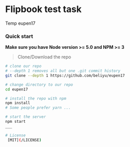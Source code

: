 # Flipbook test task

Temp eupen17

### Quick start
**Make sure you have Node version >= 5.0 and NPM >= 3**
> Clone/Download the repo 

```bash
# clone our repo
# --depth 1 removes all but one .git commit history
git clone --depth 1 https://github.com/beliyu/eupen17

# change directory to our repo
cd eupen17

# install the repo with npm
npm install
# Some people prefer yarn ...

# start the server
npm start
___

# License
 [MIT](/LICENSE)
